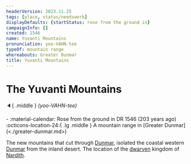 ```yaml
---
headerVersion: 2023.11.25
tags: [place, status/needswork]
displayDefaults: {startStatus: rose from the ground in}
campaignInfo: []
created: 1546
name: Yuvanti Mountains
pronunciation: yoo-VAHN-tee
typeOf: mountain range
whereabouts: Greater Dunmar
title: Yuvanti Mountains
---
```

# The Yuvanti Mountains
:speaker:{ .middle } *(yoo-VAHN-tee)*  
<div class="grid cards ext-narrow-margin ext-one-column" markdown>
-  
   :material-calendar: Rose from the ground in DR 1546 (203 years ago)  
    :octicons-location-24:{ .lg .middle } A mountain range in [Greater Dunmar](<./greater-dunmar.md>)  
</div>


The new mountains that cut through [Dunmar](<realms/dunmar/dunmar.md>), isolated the coastal western [Dunmar](<realms/dunmar/dunmar.md>) from the inland desert. The location of the [dwarven](<../../species/children-of-the-embodied-gods/dwarves/dwarves.md>) kingdom of [Nardith](<realms/nardith/nardith.md>). 


